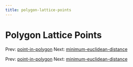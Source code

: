 ```yaml
---
title: polygon-lattice-points
---
```




# Polygon Lattice Points

Prev: [point-in-polygon](point-in-polygon.md)
Next:
[minimum-euclidean-distance](minimum-euclidean-distance.md)

Prev: [point-in-polygon](point-in-polygon.md)
Next:
[minimum-euclidean-distance](minimum-euclidean-distance.md)

